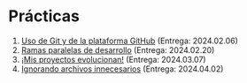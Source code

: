 # Prácticas

1. [Uso de Git y de la plataforma GitHub](./1/README.md) (Entrega: 2024.02.06)
2. [Ramas paralelas de desarrollo](./2/README.md) (Entrega: 2024.02.20)
3. [¡Mis proyectos evolucionan!](./3/README.md) (Entrega: 2024.03.07)
3. [Ignorando archivos innecesarios](./3/README.md) (Entrega: 2024.04.02)

